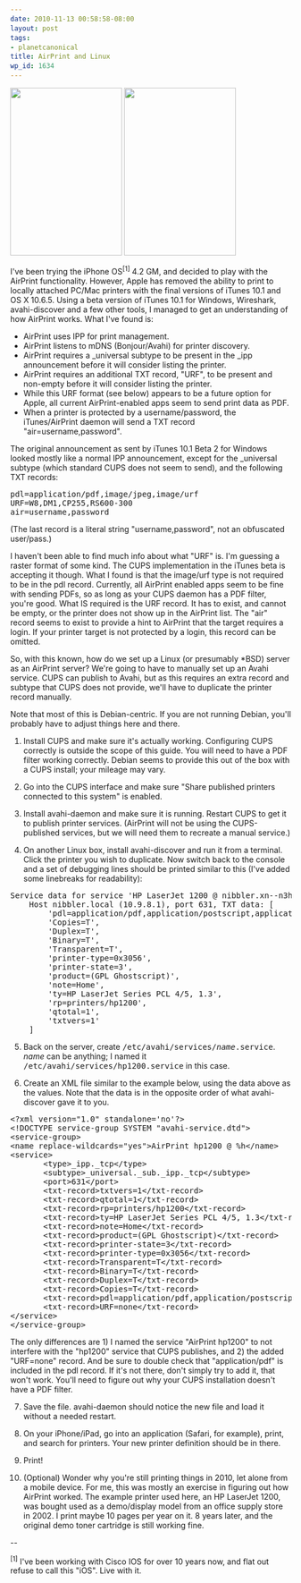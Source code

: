 ```yaml
---
date: 2010-11-13 00:58:58-08:00
layout: post
tags:
- planetcanonical
title: AirPrint and Linux
wp_id: 1634
---
```

[<img src="/blog-media/2010/11/airprint-linux-1-200x300.png" alt="" title="airprint-linux-1" width="200" height="300" class="size-medium wp-image-1639" srcset="/blog-media/2010/11/airprint-linux-1-200x300.png 200w, /blog-media/2010/11/airprint-linux-1.png 640w" sizes="(max-width: 200px) 100vw, 200px" />](/blog-media/2010/11/airprint-linux-1.png) [<img src="/blog-media/2010/11/airprint-linux-2-200x300.png" alt="" title="airprint-linux-2" width="200" height="300" class="size-medium wp-image-1640" srcset="/blog-media/2010/11/airprint-linux-2-200x300.png 200w, /blog-media/2010/11/airprint-linux-2.png 640w" sizes="(max-width: 200px) 100vw, 200px" />](/blog-media/2010/11/airprint-linux-2.png)

I've been trying the iPhone OS<sup>[1]</sup> 4.2 GM, and decided to play with the AirPrint functionality. However, Apple has removed the ability to print to locally attached PC/Mac printers with the final versions of iTunes 10.1 and OS X 10.6.5. Using a beta version of iTunes 10.1 for Windows, Wireshark, avahi-discover and a few other tools, I managed to get an understanding of how AirPrint works. What I've found is:

  * AirPrint uses IPP for print management.
  * AirPrint listens to mDNS (Bonjour/Avahi) for printer discovery.
  * AirPrint requires a \_universal subtype to be present in the \_ipp announcement before it will consider listing the printer.
  * AirPrint requires an additional TXT record, "URF", to be present and non-empty before it will consider listing the printer.
  * While this URF format (see below) appears to be a future option for Apple, all current AirPrint-enabled apps seem to send print data as PDF.
  * When a printer is protected by a username/password, the iTunes/AirPrint daemon will send a TXT record "air=username,password".

The original announcement as sent by iTunes 10.1 Beta 2 for Windows looked mostly like a normal IPP announcement, except for the _universal subtype (which standard CUPS does not seem to send), and the following TXT records:

<pre>pdl=application/pdf,image/jpeg,image/urf
URF=W8,DM1,CP255,RS600-300
air=username,password</pre>

(The last record is a literal string "username,password", not an obfuscated user/pass.)

I haven't been able to find much info about what "URF" is. I'm guessing a raster format of some kind. The CUPS implementation in the iTunes beta is accepting it though. What I found is that the image/urf type is not required to be in the pdl record. Currently, all AirPrint enabled apps seem to be fine with sending PDFs, so as long as your CUPS daemon has a PDF filter, you're good. What IS required is the URF record. It has to exist, and cannot be empty, or the printer does not show up in the AirPrint list. The "air" record seems to exist to provide a hint to AirPrint that the target requires a login. If your printer target is not protected by a login, this record can be omitted.

So, with this known, how do we set up a Linux (or presumably *BSD) server as an AirPrint server? We're going to have to manually set up an Avahi service. CUPS can publish to Avahi, but as this requires an extra record and subtype that CUPS does not provide, we'll have to duplicate the printer record manually.

Note that most of this is Debian-centric. If you are not running Debian, you'll probably have to adjust things here and there.

1. Install CUPS and make sure it's actually working. Configuring CUPS correctly is outside the scope of this guide. You will need to have a PDF filter working correctly. Debian seems to provide this out of the box with a CUPS install; your mileage may vary.

2. Go into the CUPS interface and make sure "Share published printers connected to this system" is enabled.

3. Install avahi-daemon and make sure it is running. Restart CUPS to get it to publish printer services. (AirPrint will not be using the CUPS-published services, but we will need them to recreate a manual service.)

4. On another Linux box, install avahi-discover and run it from a terminal. Click the printer you wish to duplicate. Now switch back to the console and a set of debugging lines should be printed similar to this (I've added some linebreaks for readability):

<pre>Service data for service 'HP LaserJet 1200 @ nibbler.xn--n3h' of type '_ipp._tcp' in domain 'local' on 3.0:
    Host nibbler.local (10.9.8.1), port 631, TXT data: [
        'pdl=application/pdf,application/postscript,application/vnd.cups-raster,application/octet-stream,image/png',
        'Copies=T',
        'Duplex=T',
        'Binary=T',
        'Transparent=T',
        'printer-type=0x3056',
        'printer-state=3',
        'product=(GPL Ghostscript)',
        'note=Home',
        'ty=HP LaserJet Series PCL 4/5, 1.3',
        'rp=printers/hp1200',
        'qtotal=1',
        'txtvers=1'
    ]</pre>

5. Back on the server, create <tt>/etc/avahi/services/<em>name</em>.service</tt>. _name_ can be anything; I named it <tt>/etc/avahi/services/hp1200.service</tt> in this case.

6. Create an XML file similar to the example below, using the data above as the values. Note that the data is in the opposite order of what avahi-discover gave it to you.

<pre>&lt;?xml version="1.0" standalone='no'?&gt;
&lt;!DOCTYPE service-group SYSTEM "avahi-service.dtd"&gt;
&lt;service-group&gt;
&lt;name replace-wildcards="yes"&gt;AirPrint hp1200 @ %h&lt;/name&gt;
&lt;service&gt;
       &lt;type&gt;_ipp._tcp&lt;/type&gt;
       &lt;subtype&gt;_universal._sub._ipp._tcp&lt;/subtype&gt;
       &lt;port&gt;631&lt;/port&gt;
       &lt;txt-record&gt;txtvers=1&lt;/txt-record&gt;
       &lt;txt-record&gt;qtotal=1&lt;/txt-record&gt;
       &lt;txt-record&gt;rp=printers/hp1200&lt;/txt-record&gt;
       &lt;txt-record&gt;ty=HP LaserJet Series PCL 4/5, 1.3&lt;/txt-record&gt;
       &lt;txt-record&gt;note=Home&lt;/txt-record&gt;
       &lt;txt-record&gt;product=(GPL Ghostscript)&lt;/txt-record&gt;
       &lt;txt-record&gt;printer-state=3&lt;/txt-record&gt;
       &lt;txt-record&gt;printer-type=0x3056&lt;/txt-record&gt;
       &lt;txt-record&gt;Transparent=T&lt;/txt-record&gt;
       &lt;txt-record&gt;Binary=T&lt;/txt-record&gt;
       &lt;txt-record&gt;Duplex=T&lt;/txt-record&gt;
       &lt;txt-record&gt;Copies=T&lt;/txt-record&gt;
       &lt;txt-record&gt;pdl=application/pdf,application/postscript,application/vnd.cups-raster,application/octet-stream,image/png&lt;/txt-record&gt;
       &lt;txt-record&gt;URF=none&lt;/txt-record&gt;
&lt;/service&gt;
&lt;/service-group&gt;</pre>

The only differences are 1) I named the service "AirPrint hp1200" to not interfere with the "hp1200" service that CUPS publishes, and 2) the added "URF=none" record. And be sure to double check that "application/pdf" is included in the pdl record. If it's not there, don't simply try to add it, that won't work. You'll need to figure out why your CUPS installation doesn't have a PDF filter.

7. Save the file. avahi-daemon should notice the new file and load it without a needed restart.

8. On your iPhone/iPad, go into an application (Safari, for example), print, and search for printers. Your new printer definition should be in there.

9. Print!

10. (Optional) Wonder why you're still printing things in 2010, let alone from a mobile device. For me, this was mostly an exercise in figuring out how AirPrint worked. The example printer used here, an HP LaserJet 1200, was bought used as a demo/display model from an office supply store in 2002. I print maybe 10 pages per year on it. 8 years later, and the original demo toner cartridge is still working fine.

--

<sup>[1]</sup> I've been working with Cisco IOS for over 10 years now, and flat out refuse to call this "iOS". Live with it.
